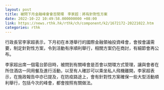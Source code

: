 ```yaml
---
layout: post
title: 被問下月金融峰會會否閉環　李家超：將有針對性方案
date: 2022-10-22 10:49:58.000000000 +08:00
link: https://news.rthk.hk/rthk/ch/component/k2/1672172-20221022.htm
categories: rthk
---
```


行政長官李家超表示，下月初在本港舉行的國際金融領袖投資峰會，會按會議需要，制定針對性方案，令到活動有序順利舉行，相關方案仍在商討，有細節會再公布。

李家超出席一個電台節目時，被問到有關峰會是否會以閉環方式管理，讓與會者在所住酒店一同用餐及進行活動，以至有人確診可以乘坐私人飛機離開，李家超表示，在施政報告中亦已提及，在防疫路途上，會有針對性方案確保一些大型活動順利舉行，包括今次的峰會，都會按照有關做法。
